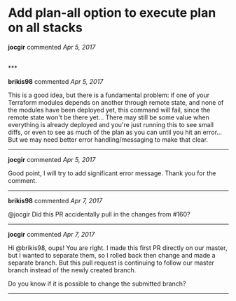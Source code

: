 # Add plan-all option to execute plan on all stacks

**jocgir** commented *Apr 5, 2017*


<br />
***


**brikis98** commented *Apr 5, 2017*

This is a good idea, but there is a fundamental problem: if one of your Terraform modules depends on another through remote state, and none of the modules have been deployed yet, this command will fail, since the remote state won't be there yet... There may still be some value when everything is already deployed and you're just running this to see small diffs, or even to see as much of the plan as you can until you hit an error... But we may need better error handling/messaging to make that clear.
***

**jocgir** commented *Apr 5, 2017*

Good point, I will try to add significant error message. Thank you for the comment.
***

**brikis98** commented *Apr 7, 2017*

@jocgir Did this PR accidentally pull in the changes from #160? 
***

**jocgir** commented *Apr 7, 2017*

Hi @brikis98, oups! You are right. I made this first PR directly on our master, but I wanted to separate them, so I rolled back then change and made a separate branch. But this pull request is continuing to follow our master branch instead of the newly created branch.

Do you know if it is possible to change the submitted branch?
***


